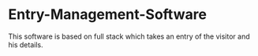 # Entry-Management-Software
This software is based on full stack which takes an entry of the visitor and his details.
